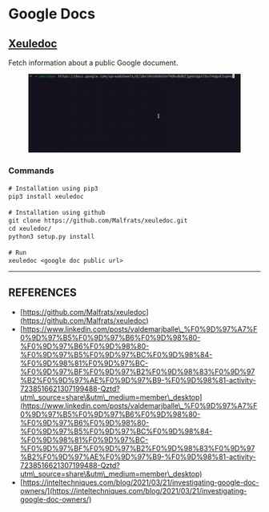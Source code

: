 # Google Docs

## [Xeuledoc](https://github.com/Malfrats/xeuledoc)

Fetch information about a public Google document.

<figure><img src="../../../../.gitbook/assets/image (2) (1).png" alt=""><figcaption></figcaption></figure>

### Commands

```
# Installation using pip3
pip3 install xeuledoc

# Installation using github
git clone https://github.com/Malfrats/xeuledoc.git
cd xeuledoc/
python3 setup.py install

# Run
xeuledoc <google doc public url>

```





***

## REFERENCES

* [https://github.com/Malfrats/xeuledoc](https://github.com/Malfrats/xeuledoc)
* [https://www.linkedin.com/posts/valdemarjballe\_%F0%9D%97%A7%F0%9D%97%B5%F0%9D%97%B6%F0%9D%98%80-%F0%9D%97%B6%F0%9D%98%80-%F0%9D%97%B5%F0%9D%97%BC%F0%9D%98%84-%F0%9D%98%81%F0%9D%97%BC-%F0%9D%97%BF%F0%9D%97%B2%F0%9D%98%83%F0%9D%97%B2%F0%9D%97%AE%F0%9D%97%B9-%F0%9D%98%81-activity-7238516621307199488-Qztd?utm\_source=share\&utm\_medium=member\_desktop](https://www.linkedin.com/posts/valdemarjballe\_%F0%9D%97%A7%F0%9D%97%B5%F0%9D%97%B6%F0%9D%98%80-%F0%9D%97%B6%F0%9D%98%80-%F0%9D%97%B5%F0%9D%97%BC%F0%9D%98%84-%F0%9D%98%81%F0%9D%97%BC-%F0%9D%97%BF%F0%9D%97%B2%F0%9D%98%83%F0%9D%97%B2%F0%9D%97%AE%F0%9D%97%B9-%F0%9D%98%81-activity-7238516621307199488-Qztd?utm\_source=share\&utm\_medium=member\_desktop)
* [https://inteltechniques.com/blog/2021/03/21/investigating-google-doc-owners/](https://inteltechniques.com/blog/2021/03/21/investigating-google-doc-owners/)



